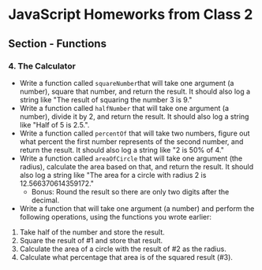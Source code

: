 # JavaScript Homeworks from Class 2

## Section - Functions

### 4. The Calculator

- Write a function called `squareNumber`that will take one argument (a number), square that number, and return the result. It should also log a string like "The result of squaring the number 3 is 9."
- Write a function called `halfNumber` that will take one argument (a number), divide it by 2, and return the result. It should also log a string like "Half of 5 is 2.5.".
- Write a function called `percentOf` that will take two numbers, figure out what percent the first number represents of the second number, and return the result. It should also log a string like "2 is 50% of 4."
- Write a function called `areaOfCircle` that will take one argument (the radius), calculate the area based on that, and return the result. It should also log a string like "The area for a circle with radius 2 is 12.566370614359172."
  - Bonus: Round the result so there are only two digits after the decimal.
- Write a function that will take one argument (a number) and perform the following operations, using the functions you wrote earlier:

1. Take half of the number and store the result.
2. Square the result of #1 and store that result.
3. Calculate the area of a circle with the result of #2 as the radius.
4. Calculate what percentage that area is of the squared result (#3).
